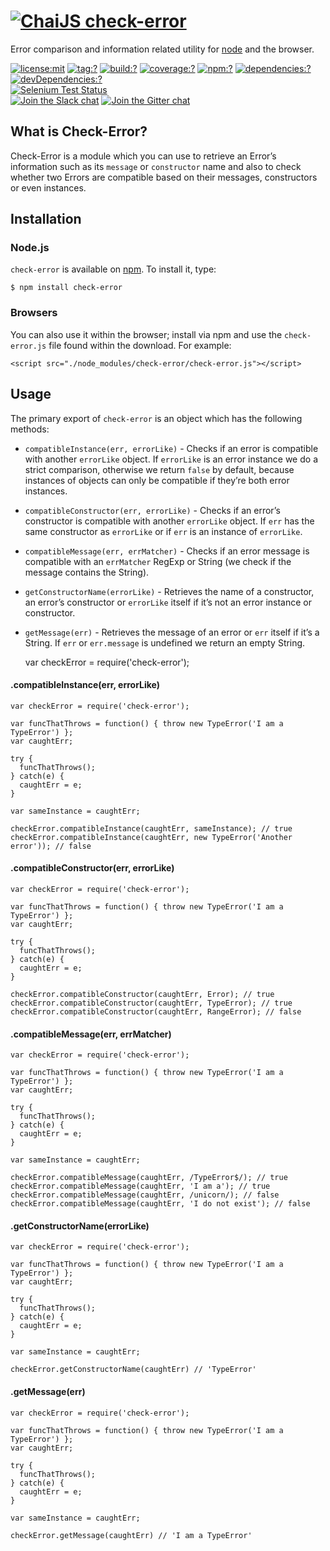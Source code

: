 [![ChaiJS](http://chaijs.com/img/chai-logo.png) check-error](http://chaijs.com "Chai Documentation")
====================================================================================================

Error comparison and information related utility for [node](http://nodejs.org) and the browser.

[![license:mit](https://img.shields.io/badge/license-mit-green.svg?style=flat-square)](./LICENSE) [![tag:?](https://img.shields.io/github/tag/chaijs/check-error.svg?style=flat-square)](https://github.com/chaijs/check-error/releases) [![build:?](https://img.shields.io/travis/chaijs/check-error/master.svg?style=flat-square)](https://travis-ci.org/chaijs/check-error) [![coverage:?](https://img.shields.io/coveralls/chaijs/check-error/master.svg?style=flat-square)](https://coveralls.io/r/chaijs/check-error) [![npm:?](https://img.shields.io/npm/v/check-error.svg?style=flat-square)](https://www.npmjs.com/packages/check-error) [![dependencies:?](https://img.shields.io/npm/dm/check-error.svg?style=flat-square)](https://www.npmjs.com/packages/check-error) [![devDependencies:?](https://img.shields.io/david/chaijs/check-error.svg?style=flat-square)]()  
[![Selenium Test Status](https://saucelabs.com/browser-matrix/chaijs-check-error.svg)](https://saucelabs.com/u/chaijs-check-error)  
[![Join the Slack chat](https://img.shields.io/badge/slack-join%20chat-E2206F.svg?style=flat-square)](https://chai-slack.herokuapp.com/) [![Join the Gitter chat](https://img.shields.io/badge/gitter-join%20chat-D0104D.svg?style=flat-square)](https://gitter.im/chaijs/chai)

What is Check-Error?
--------------------

Check-Error is a module which you can use to retrieve an Error’s information such as its `message` or `constructor` name and also to check whether two Errors are compatible based on their messages, constructors or even instances.

Installation
------------

### Node.js

`check-error` is available on [npm](http://npmjs.org). To install it, type:

    $ npm install check-error

### Browsers

You can also use it within the browser; install via npm and use the `check-error.js` file found within the download. For example:

    <script src="./node_modules/check-error/check-error.js"></script>

Usage
-----

The primary export of `check-error` is an object which has the following methods:

-   `compatibleInstance(err, errorLike)` - Checks if an error is compatible with another `errorLike` object. If `errorLike` is an error instance we do a strict comparison, otherwise we return `false` by default, because instances of objects can only be compatible if they’re both error instances.
-   `compatibleConstructor(err, errorLike)` - Checks if an error’s constructor is compatible with another `errorLike` object. If `err` has the same constructor as `errorLike` or if `err` is an instance of `errorLike`.
-   `compatibleMessage(err, errMatcher)` - Checks if an error message is compatible with an `errMatcher` RegExp or String (we check if the message contains the String).
-   `getConstructorName(errorLike)` - Retrieves the name of a constructor, an error’s constructor or `errorLike` itself if it’s not an error instance or constructor.
-   `getMessage(err)` - Retrieves the message of an error or `err` itself if it’s a String. If `err` or `err.message` is undefined we return an empty String.

    var checkError = require('check-error');

#### .compatibleInstance(err, errorLike)

    var checkError = require('check-error');

    var funcThatThrows = function() { throw new TypeError('I am a TypeError') };
    var caughtErr;

    try {
      funcThatThrows();
    } catch(e) {
      caughtErr = e;
    }

    var sameInstance = caughtErr;

    checkError.compatibleInstance(caughtErr, sameInstance); // true
    checkError.compatibleInstance(caughtErr, new TypeError('Another error')); // false

#### .compatibleConstructor(err, errorLike)

    var checkError = require('check-error');

    var funcThatThrows = function() { throw new TypeError('I am a TypeError') };
    var caughtErr;

    try {
      funcThatThrows();
    } catch(e) {
      caughtErr = e;
    }

    checkError.compatibleConstructor(caughtErr, Error); // true
    checkError.compatibleConstructor(caughtErr, TypeError); // true
    checkError.compatibleConstructor(caughtErr, RangeError); // false

#### .compatibleMessage(err, errMatcher)

    var checkError = require('check-error');

    var funcThatThrows = function() { throw new TypeError('I am a TypeError') };
    var caughtErr;

    try {
      funcThatThrows();
    } catch(e) {
      caughtErr = e;
    }

    var sameInstance = caughtErr;

    checkError.compatibleMessage(caughtErr, /TypeError$/); // true
    checkError.compatibleMessage(caughtErr, 'I am a'); // true
    checkError.compatibleMessage(caughtErr, /unicorn/); // false
    checkError.compatibleMessage(caughtErr, 'I do not exist'); // false

#### .getConstructorName(errorLike)

    var checkError = require('check-error');

    var funcThatThrows = function() { throw new TypeError('I am a TypeError') };
    var caughtErr;

    try {
      funcThatThrows();
    } catch(e) {
      caughtErr = e;
    }

    var sameInstance = caughtErr;

    checkError.getConstructorName(caughtErr) // 'TypeError'

#### .getMessage(err)

    var checkError = require('check-error');

    var funcThatThrows = function() { throw new TypeError('I am a TypeError') };
    var caughtErr;

    try {
      funcThatThrows();
    } catch(e) {
      caughtErr = e;
    }

    var sameInstance = caughtErr;

    checkError.getMessage(caughtErr) // 'I am a TypeError'
